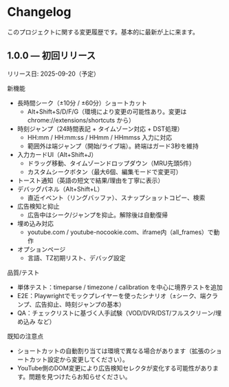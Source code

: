 # Changelog

このプロジェクトに関する変更履歴です。基本的に最新が上に来ます。

## 1.0.0 — 初回リリース

リリース日: 2025-09-20（予定）

新機能
- 長時間シーク（±10分 / ±60分）ショートカット
  - Alt+Shift+S/D/F/G（環境により変更の可能性あり。変更は chrome://extensions/shortcuts から）
- 時刻ジャンプ（24時間表記 + タイムゾーン対応 + DST処理）
  - HH:mm / HH:mm:ss / HHmm / HHmmss 入力に対応
  - 範囲外は端ジャンプ（開始/ライブ端）。終端はガード3秒を維持
- 入力カードUI（Alt+Shift+J）
  - ドラッグ移動、タイムゾーンドロップダウン（MRU先頭5件）
  - カスタムシークボタン（最大6個、編集モードで変更可）
- トースト通知（英語の短文で結果/理由を丁寧に表示）
- デバッグパネル（Alt+Shift+L）
  - 直近イベント（リングバッファ）、スナップショットコピー、検索
- 広告検知と抑止
  - 広告中はシーク/ジャンプを抑止。解除後は自動復帰
- 埋め込み対応
  - youtube.com / youtube-nocookie.com、iframe内（all_frames）で動作
- オプションページ
  - 言語、TZ初期リスト、デバッグ設定

品質/テスト
- 単体テスト：timeparse / timezone / calibration を中心に境界テストを追加
- E2E：Playwrightでモックプレイヤーを使ったシナリオ（±シーク、端クランプ、広告抑止、時刻ジャンプの基本）
- QA：チェックリストに基づく人手試験（VOD/DVR/DST/フルスクリーン/埋め込み など）

既知の注意点
- ショートカットの自動割り当ては環境で異なる場合があります（拡張のショートカット設定から変更してください）。
- YouTube側のDOM変更により広告検知セレクタが変化する可能性があります。問題を見つけたらお知らせください。

